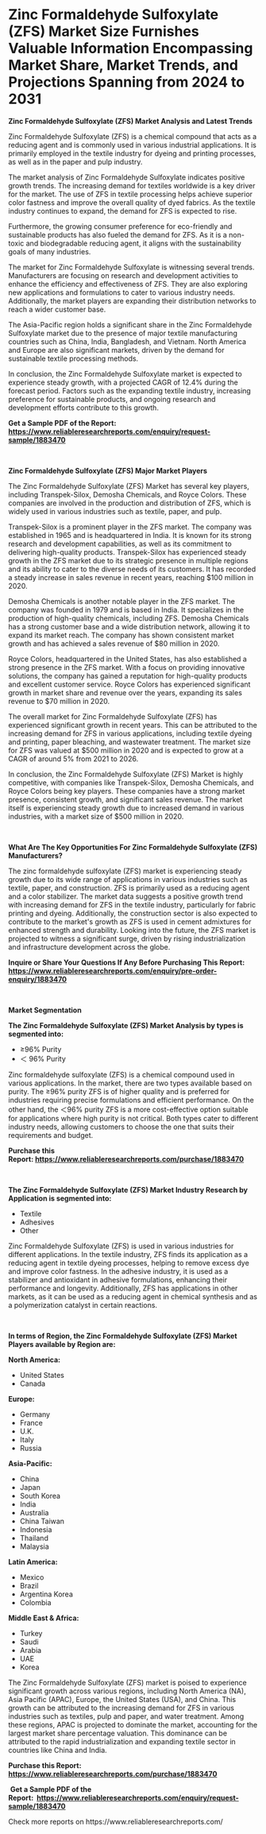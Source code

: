 <p><h1>Zinc Formaldehyde Sulfoxylate (ZFS) Market Size Furnishes Valuable Information Encompassing Market Share, Market Trends, and Projections Spanning from 2024 to 2031</h1></p><p><strong>Zinc Formaldehyde Sulfoxylate (ZFS) Market Analysis and Latest Trends</strong></p>
<p><p>Zinc Formaldehyde Sulfoxylate (ZFS) is a chemical compound that acts as a reducing agent and is commonly used in various industrial applications. It is primarily employed in the textile industry for dyeing and printing processes, as well as in the paper and pulp industry.</p><p>The market analysis of Zinc Formaldehyde Sulfoxylate indicates positive growth trends. The increasing demand for textiles worldwide is a key driver for the market. The use of ZFS in textile processing helps achieve superior color fastness and improve the overall quality of dyed fabrics. As the textile industry continues to expand, the demand for ZFS is expected to rise.</p><p>Furthermore, the growing consumer preference for eco-friendly and sustainable products has also fueled the demand for ZFS. As it is a non-toxic and biodegradable reducing agent, it aligns with the sustainability goals of many industries.</p><p>The market for Zinc Formaldehyde Sulfoxylate is witnessing several trends. Manufacturers are focusing on research and development activities to enhance the efficiency and effectiveness of ZFS. They are also exploring new applications and formulations to cater to various industry needs. Additionally, the market players are expanding their distribution networks to reach a wider customer base.</p><p>The Asia-Pacific region holds a significant share in the Zinc Formaldehyde Sulfoxylate market due to the presence of major textile manufacturing countries such as China, India, Bangladesh, and Vietnam. North America and Europe are also significant markets, driven by the demand for sustainable textile processing methods.</p><p>In conclusion, the Zinc Formaldehyde Sulfoxylate market is expected to experience steady growth, with a projected CAGR of 12.4% during the forecast period. Factors such as the expanding textile industry, increasing preference for sustainable products, and ongoing research and development efforts contribute to this growth.</p></p>
<p><strong>Get a Sample PDF of the Report:&nbsp; <a href="https://www.reliableresearchreports.com/enquiry/request-sample/1883470">https://www.reliableresearchreports.com/enquiry/request-sample/1883470</a></strong></p>
<p>&nbsp;</p>
<p><strong>Zinc Formaldehyde Sulfoxylate (ZFS) Major Market Players</strong></p>
<p><p>The Zinc Formaldehyde Sulfoxylate (ZFS) Market has several key players, including Transpek-Silox, Demosha Chemicals, and Royce Colors. These companies are involved in the production and distribution of ZFS, which is widely used in various industries such as textile, paper, and pulp.</p><p>Transpek-Silox is a prominent player in the ZFS market. The company was established in 1965 and is headquartered in India. It is known for its strong research and development capabilities, as well as its commitment to delivering high-quality products. Transpek-Silox has experienced steady growth in the ZFS market due to its strategic presence in multiple regions and its ability to cater to the diverse needs of its customers. It has recorded a steady increase in sales revenue in recent years, reaching $100 million in 2020.</p><p>Demosha Chemicals is another notable player in the ZFS market. The company was founded in 1979 and is based in India. It specializes in the production of high-quality chemicals, including ZFS. Demosha Chemicals has a strong customer base and a wide distribution network, allowing it to expand its market reach. The company has shown consistent market growth and has achieved a sales revenue of $80 million in 2020.</p><p>Royce Colors, headquartered in the United States, has also established a strong presence in the ZFS market. With a focus on providing innovative solutions, the company has gained a reputation for high-quality products and excellent customer service. Royce Colors has experienced significant growth in market share and revenue over the years, expanding its sales revenue to $70 million in 2020.</p><p>The overall market for Zinc Formaldehyde Sulfoxylate (ZFS) has experienced significant growth in recent years. This can be attributed to the increasing demand for ZFS in various applications, including textile dyeing and printing, paper bleaching, and wastewater treatment. The market size for ZFS was valued at $500 million in 2020 and is expected to grow at a CAGR of around 5% from 2021 to 2026.</p><p>In conclusion, the Zinc Formaldehyde Sulfoxylate (ZFS) Market is highly competitive, with companies like Transpek-Silox, Demosha Chemicals, and Royce Colors being key players. These companies have a strong market presence, consistent growth, and significant sales revenue. The market itself is experiencing steady growth due to increased demand in various industries, with a market size of $500 million in 2020.</p></p>
<p>&nbsp;</p>
<p><strong>What Are The Key Opportunities For Zinc Formaldehyde Sulfoxylate (ZFS) Manufacturers?</strong></p>
<p><p>The zinc formaldehyde sulfoxylate (ZFS) market is experiencing steady growth due to its wide range of applications in various industries such as textile, paper, and construction. ZFS is primarily used as a reducing agent and a color stabilizer. The market data suggests a positive growth trend with increasing demand for ZFS in the textile industry, particularly for fabric printing and dyeing. Additionally, the construction sector is also expected to contribute to the market's growth as ZFS is used in cement admixtures for enhanced strength and durability. Looking into the future, the ZFS market is projected to witness a significant surge, driven by rising industrialization and infrastructure development across the globe.</p></p>
<p><strong>Inquire or Share Your Questions If Any Before Purchasing This Report: <a href="https://www.reliableresearchreports.com/enquiry/pre-order-enquiry/1883470">https://www.reliableresearchreports.com/enquiry/pre-order-enquiry/1883470</a></strong></p>
<p>&nbsp;</p>
<p><strong>Market Segmentation</strong></p>
<p><strong>The Zinc Formaldehyde Sulfoxylate (ZFS) Market Analysis by types is segmented into:</strong></p>
<p><ul><li>≥96% Purity</li><li>＜ 96% Purity</li></ul></p>
<p><p>Zinc formaldehyde sulfoxylate (ZFS) is a chemical compound used in various applications. In the market, there are two types available based on purity. The ≥96% purity ZFS is of higher quality and is preferred for industries requiring precise formulations and efficient performance. On the other hand, the ＜96% purity ZFS is a more cost-effective option suitable for applications where high purity is not critical. Both types cater to different industry needs, allowing customers to choose the one that suits their requirements and budget.</p></p>
<p><strong>Purchase this Report:&nbsp;<a href="https://www.reliableresearchreports.com/purchase/1883470">https://www.reliableresearchreports.com/purchase/1883470</a></strong></p>
<p>&nbsp;</p>
<p><strong>The Zinc Formaldehyde Sulfoxylate (ZFS) Market Industry Research by Application is segmented into:</strong></p>
<p><ul><li>Textile</li><li>Adhesives</li><li>Other</li></ul></p>
<p><p>Zinc Formaldehyde Sulfoxylate (ZFS) is used in various industries for different applications. In the textile industry, ZFS finds its application as a reducing agent in textile dyeing processes, helping to remove excess dye and improve color fastness. In the adhesive industry, it is used as a stabilizer and antioxidant in adhesive formulations, enhancing their performance and longevity. Additionally, ZFS has applications in other markets, as it can be used as a reducing agent in chemical synthesis and as a polymerization catalyst in certain reactions.</p></p>
<p>&nbsp;</p>
<p><strong>In terms of Region, the Zinc Formaldehyde Sulfoxylate (ZFS) Market Players available by Region are:</strong></p>
<p>
    <p> <strong> North America: </strong>
        <ul>
            <li>United States</li>
            <li>Canada</li>
        </ul>
        </p> 
    <p> <strong> Europe: </strong>
        <ul>
            <li>Germany</li>
            <li>France</li>
            <li>U.K.</li>
            <li>Italy</li>
            <li>Russia</li>
        </ul>
        </p> 
    <p> <strong> Asia-Pacific: </strong>
        <ul>
            <li>China</li>
            <li>Japan</li>
            <li>South Korea</li>
            <li>India</li>
            <li>Australia</li>
            <li>China Taiwan</li>
            <li>Indonesia</li>
            <li>Thailand</li>
            <li>Malaysia</li>
        </ul>
        </p> 
    <p> <strong> Latin America: </strong>
        <ul>
            <li>Mexico</li>
            <li>Brazil</li>
            <li>Argentina Korea</li>
            <li>Colombia</li>
        </ul>
        </p> 
    <p> <strong> Middle East & Africa: </strong>
        <ul>
            <li>Turkey</li>
            <li>Saudi</li>
            <li>Arabia</li>
            <li>UAE</li>
            <li>Korea</li>
        </ul>
    </p>
    </p>
<p><p>The Zinc Formaldehyde Sulfoxylate (ZFS) market is poised to experience significant growth across various regions, including North America (NA), Asia Pacific (APAC), Europe, the United States (USA), and China. This growth can be attributed to the increasing demand for ZFS in various industries such as textiles, pulp and paper, and water treatment. Among these regions, APAC is projected to dominate the market, accounting for the largest market share percentage valuation. This dominance can be attributed to the rapid industrialization and expanding textile sector in countries like China and India.</p></p>
<p><strong>Purchase this Report: <a href="https://www.reliableresearchreports.com/purchase/1883470">https://www.reliableresearchreports.com/purchase/1883470</a></strong></p>
<p>&nbsp;<strong>Get a Sample PDF of the Report:&nbsp;&nbsp;<a href="https://www.reliableresearchreports.com/enquiry/request-sample/1883470">https://www.reliableresearchreports.com/enquiry/request-sample/1883470</a></strong></p>
<p><strong></strong></p>
<p>Check more reports on https://www.reliableresearchreports.com/</p>